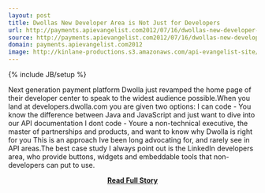 ```yaml
---
layout: post
title: Dwollas New Developer Area is Not Just for Developers
url: http://payments.apievangelist.com2012/07/16/dwollas-new-developer-area-is-not-just-for-developers/
source: http://payments.apievangelist.com2012/07/16/dwollas-new-developer-area-is-not-just-for-developers/
domain: payments.apievangelist.com2012
image: http://kinlane-productions.s3.amazonaws.com/api-evangelist-site/blog/dwolla-logo.jpeg
---
```

{% include JB/setup %}<p>Next generation payment platform Dwolla just revamped the home page of their developer center to speak to the widest audience possible.When you land at developers.dwolla.com you are given two options: I can code - You know the difference between Java and JavaScript and just want to dive into our API documentation I dont code - Youre a non-technical executive, the master of partnerships and products, and want to know why Dwolla is right for you This is an approach Ive been long advocating for, and rarely see in API areas.The best case study I always point out is the LinkedIn developers area, who provide buttons, widgets and embeddable tools that non-developers can put to use.</p>
<center><p><a href="http://payments.apievangelist.com2012/07/16/dwollas-new-developer-area-is-not-just-for-developers/" style='padding:25px; font-sze:18px; font-weight: bold;'>Read Full Story</a></p></center>
